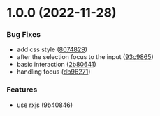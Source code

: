 # 1.0.0 (2022-11-28)


### Bug Fixes

* add css style ([8074829](https://github.com/XYShaoKang/autocomplete/commit/80748295e5b92ab001523fc86b4e9511a87e4fdd))
* after the selection focus to the input ([93c9865](https://github.com/XYShaoKang/autocomplete/commit/93c9865fee29e5e21d100b1d2f9a5cc9f7848a66))
* basic interaction ([2b80641](https://github.com/XYShaoKang/autocomplete/commit/2b80641dc0558e0f21db01af246502aee544ed48))
* handling focus ([db96271](https://github.com/XYShaoKang/autocomplete/commit/db96271a9a1be2aa644042d95e4d696922423470))


### Features

* use rxjs ([9b40846](https://github.com/XYShaoKang/autocomplete/commit/9b40846fa84888c62a4de33dbc9352b4c8ddedcc))
